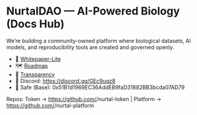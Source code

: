 # NurtalDAO — AI-Powered Biology (Docs Hub)

We’re building a community-owned platform where biological datasets, AI models, and reproducibility tools are created and governed openly.

- 📜 [Whitepaper-Lite](./whitepaper-lite.md)
- 🗺️ [Roadmap](./roadmap.md)
- 🪪 [Transparency](./transparency.md)
- 💬 Discord: https://discord.gg/GEc9uqz8
- 🧾 Safe (Base): 0x51B1d1969EC36AddEB9faD31882BB3bcda07AD79

Repos: Token → https://github.com/<org>/nurtal-token | Platform → https://github.com/<org>/nurtal-platform
